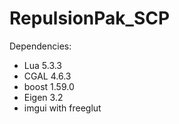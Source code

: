 # RepulsionPak_SCP

Dependencies:
* Lua 5.3.3
* CGAL 4.6.3
* boost 1.59.0
* Eigen 3.2
* imgui with freeglut

